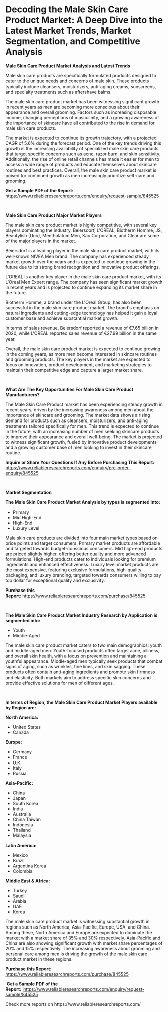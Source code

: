 <p><h1>Decoding the Male Skin Care Product Market: A Deep Dive into the Latest Market Trends, Market Segmentation, and Competitive Analysis</h1></p><p><strong>Male Skin Care Product Market Analysis and Latest Trends</strong></p>
<p><p>Male skin care products are specifically formulated products designed to cater to the unique needs and concerns of male skin. These products typically include cleansers, moisturizers, anti-aging creams, sunscreens, and specialty treatments such as aftershave balms.</p><p>The male skin care product market has been witnessing significant growth in recent years as men are becoming more conscious about their appearance and overall grooming. Factors such as increasing disposable income, changing perceptions of masculinity, and a growing awareness of the importance of skincare have all contributed to the rise in demand for male skin care products.</p><p>The market is expected to continue its growth trajectory, with a projected CAGR of 5.6% during the forecast period. One of the key trends driving this growth is the increasing availability of specialized male skin care products that target specific concerns such as acne, razor burn, and skin sensitivity. Additionally, the rise of online retail channels has made it easier for men to access a wide range of products and educate themselves about skincare routines and best practices. Overall, the male skin care product market is poised for continued growth as men increasingly prioritize self-care and grooming.</p></p>
<p><strong>Get a Sample PDF of the Report:&nbsp;</strong> <a href="https://www.reliableresearchreports.com/enquiry/request-sample/845525">https://www.reliableresearchreports.com/enquiry/request-sample/845525</a></p>
<p>&nbsp;</p>
<p><strong>Male Skin Care Product Major Market Players</strong></p>
<p><p>The male skin care product market is highly competitive, with several key players dominating the industry. Beiersdorf, L'OREAL, Biotherm Homme, JS, Beautylish (Uno), Mentholatum Men, Kao Corporation, and Clear are some of the major players in the market.</p><p>Beiersdorf is a leading player in the male skin care product market, with its well-known NIVEA Men brand. The company has experienced steady market growth over the years and is expected to continue growing in the future due to its strong brand recognition and innovative product offerings.</p><p>L'OREAL is another key player in the male skin care product market, with its L'Oreal Men Expert range. The company has seen significant market growth in recent years and is projected to continue expanding its market share in the future.</p><p>Biotherm Homme, a brand under the L'Oreal Group, has also been successful in the male skin care product market. The brand's emphasis on natural ingredients and cutting-edge technology has helped it gain a loyal customer base and achieve substantial market growth.</p><p>In terms of sales revenue, Beiersdorf reported a revenue of €7.65 billion in 2020, while L'OREAL reported sales revenue of €27.99 billion in the same year.</p><p>Overall, the male skin care product market is expected to continue growing in the coming years, as more men become interested in skincare routines and grooming products. The key players in the market are expected to focus on innovation, product development, and marketing strategies to maintain their competitive edge and capture a larger market share.</p></p>
<p>&nbsp;</p>
<p><strong>What Are The Key Opportunities For Male Skin Care Product Manufacturers?</strong></p>
<p><p>The Male Skin Care Product market has been experiencing steady growth in recent years, driven by the increasing awareness among men about the importance of skincare and grooming. The market data shows a rising demand for products such as cleansers, moisturizers, and anti-aging treatments tailored specifically for men. This trend is expected to continue in the future, with an increasing number of men seeking skincare products to improve their appearance and overall well-being. The market is projected to witness significant growth, fueled by innovative product developments and a growing customer base of men looking to invest in their skincare routine.</p></p>
<p><strong>Inquire or Share Your Questions If Any Before Purchasing This Report:</strong> <a href="https://www.reliableresearchreports.com/enquiry/pre-order-enquiry/845525">https://www.reliableresearchreports.com/enquiry/pre-order-enquiry/845525</a></p>
<p>&nbsp;</p>
<p><strong>Market Segmentation</strong></p>
<p><strong>The Male Skin Care Product Market Analysis by types is segmented into:</strong></p>
<p><ul><li>Primary</li><li>Mid High-End</li><li>High-End</li><li>Luxury Level</li></ul></p>
<p><p>Male skin care products are divided into four main market types based on price points and target consumers. Primary market products are affordable and targeted towards budget-conscious consumers. Mid high-end products are priced slightly higher, offering better quality and more advanced formulations. High-end products cater to individuals looking for premium ingredients and enhanced effectiveness. Luxury level market products are the most expensive, featuring exclusive formulations, high-quality packaging, and luxury branding, targeted towards consumers willing to pay top dollar for exceptional quality and exclusivity.</p></p>
<p><strong>Purchase this Report:&nbsp;</strong><a href="https://www.reliableresearchreports.com/purchase/845525">https://www.reliableresearchreports.com/purchase/845525</a></p>
<p>&nbsp;</p>
<p><strong>The Male Skin Care Product Market Industry Research by Application is segmented into:</strong></p>
<p><ul><li>Youth</li><li>Middle-Aged</li></ul></p>
<p><p>The male skin care product market caters to two main demographics: youth and middle-aged men. Youth-focused products often target acne, oiliness, and overall skin health, with a focus on prevention and maintaining a youthful appearance. Middle-aged men typically seek products that combat signs of aging, such as wrinkles, fine lines, and skin sagging. These products often contain anti-aging ingredients and promote skin firmness and elasticity. Both markets aim to address specific skin concerns and provide effective solutions for men of different ages.</p></p>
<p>&nbsp;</p>
<p><strong>In terms of Region, the Male Skin Care Product Market Players available by Region are:</strong></p>
<p>
    <p> <strong> North America: </strong>
        <ul>
            <li>United States</li>
            <li>Canada</li>
        </ul>
        </p> 
    <p> <strong> Europe: </strong>
        <ul>
            <li>Germany</li>
            <li>France</li>
            <li>U.K.</li>
            <li>Italy</li>
            <li>Russia</li>
        </ul>
        </p> 
    <p> <strong> Asia-Pacific: </strong>
        <ul>
            <li>China</li>
            <li>Japan</li>
            <li>South Korea</li>
            <li>India</li>
            <li>Australia</li>
            <li>China Taiwan</li>
            <li>Indonesia</li>
            <li>Thailand</li>
            <li>Malaysia</li>
        </ul>
        </p> 
    <p> <strong> Latin America: </strong>
        <ul>
            <li>Mexico</li>
            <li>Brazil</li>
            <li>Argentina Korea</li>
            <li>Colombia</li>
        </ul>
        </p> 
    <p> <strong> Middle East & Africa: </strong>
        <ul>
            <li>Turkey</li>
            <li>Saudi</li>
            <li>Arabia</li>
            <li>UAE</li>
            <li>Korea</li>
        </ul>
    </p>
    </p>
<p><p>The male skin care product market is witnessing substantial growth in regions such as North America, Asia-Pacific, Europe, USA, and China. Among these, North America and Europe are expected to dominate the market with a market share of 35% and 30% respectively. Asia-Pacific and China are also showing significant growth with market share percentages of 20% and 15% respectively. The increasing awareness about grooming and personal care among men is driving the growth of the male skin care product market in these regions.</p></p>
<p><strong>Purchase this Report: </strong><a href="https://www.reliableresearchreports.com/purchase/845525">https://www.reliableresearchreports.com/purchase/845525</a></p>
<p>&nbsp;<strong>Get a Sample PDF of the Report:&nbsp;&nbsp;</strong><a href="https://www.reliableresearchreports.com/enquiry/request-sample/845525">https://www.reliableresearchreports.com/enquiry/request-sample/845525</a></p>
<p><strong></strong></p>
<p>Check more reports on https://www.reliableresearchreports.com/</p>